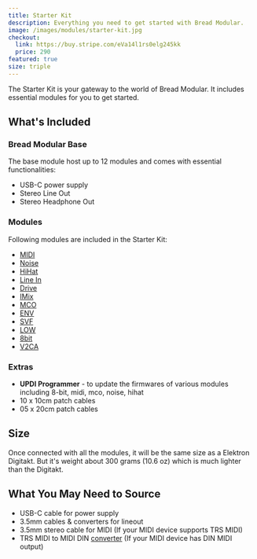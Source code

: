 ```yaml
---
title: Starter Kit
description: Everything you need to get started with Bread Modular.
image: /images/modules/starter-kit.jpg
checkout:
  link: https://buy.stripe.com/eVa14l1rs0elg245kk
  price: 290
featured: true
size: triple
---
```


The Starter Kit is your gateway to the world of Bread Modular. It includes essential modules for you to get started.

## What's Included

### Bread Modular Base

The base module host up to 12 modules and comes with essential functionalities:

* USB-C power supply
* Stereo Line Out
* Stereo Headphone Out

### Modules

Following modules are included in the Starter Kit:

* [MIDI](/modules/midi)
* [Noise](/modules/noise)
* [HiHat](/modules/hihat)
* [Line In](/modules/line_in)
* [Drive](/modules/drive)
* [IMix](/modules/imix)
* [MCO](/modules/mco)
* [ENV](/modules/env)
* [SVF](/modules/svf)
* [LOW](/modules/low)
* [8bit](/modules/8bit)
* [V2CA](/modules/v2ca)

### Extras

* **UPDI Programmer** - to update the firmwares of various modules including 8-bit, midi, mco, noise, hihat
* 10 x 10cm patch cables
* 05 x 20cm patch cables

## Size

Once connected with all the modules, it will be the same size as a Elektron Digitakt. But it's weight about 300 grams (10.6 oz) which is much lighter than the Digitakt.

## What You May Need to Source

* USB-C cable for power supply
* 3.5mm cables & converters for lineout
* 3.5mm stereo cable for MIDI (If your MIDI device supports TRS MIDI)
* TRS MIDI to MIDI DIN [converter](https://www.amazon.com/s?k=MIDI+to+TRS) (If your MIDI device has DIN MIDI output)

